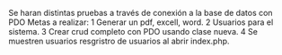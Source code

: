 Se haran distintas pruebas a través de conexión a la base de datos con PDO 
Metas a realizar: 
1 Generar un pdf, excell, word. 
2 Usuarios para el sistema. 
3 Crear crud completo con PDO usando clase nueva.
4 Se muestren usuarios resgristro de usuarios al abrir index.php.
